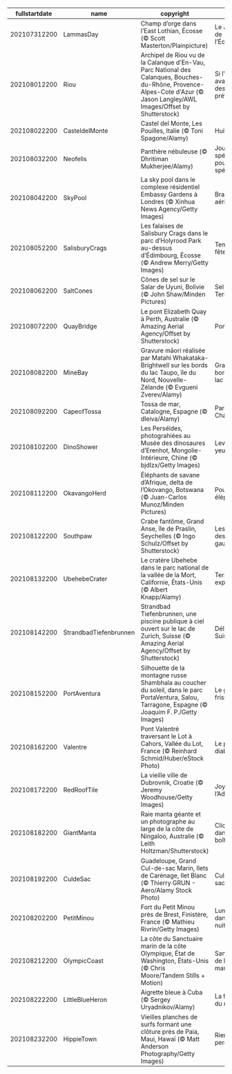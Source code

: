 |fullstartdate|name|copyright|title|image|
|--|--|--|--|--|
202107312200|LammasDay|Champ d’orge dans l’East Lothian, Écosse (© Scott Masterton/Plainpicture)|Le Jardin de l’Écosse|![](/fr-FR/2021/08/202107312200LammasDay.jpg)|
202108012200|Riou|Archipel de Riou vu de la Calanque d'En-Vau, Parc National des Calanques, Bouches-du-Rhône, Provence-Alpes-Cote d'Azur (© Jason Langley/AWL Images/Offset by Shutterstock)|Si l'été avait une destination préférée...|![](/fr-FR/2021/08/202108012200Riou.jpg)|
202108022200|CasteldelMonte|Castel del Monte, Les Pouilles, Italie (© Toni Spagone/Alamy)|Huit sacré|![](/fr-FR/2021/08/202108022200CasteldelMonte.jpg)|
202108032200|Neofelis|Panthère nébuleuse (© Dhritiman Mukherjee/Alamy)|Jour spécial pour chat spécial|![](/fr-FR/2021/08/202108032200Neofelis.jpg)|
202108042200|SkyPool|La sky pool dans le complexe résidentiel Embassy Gardens à Londres  (© Xinhua News Agency/Getty Images)|Brasse aérienne|![](/fr-FR/2021/08/202108042200SkyPool.jpg)|
202108052200|SalisburyCrags|Les falaises de Salisbury Crags dans le parc d’Holyrood Park au-dessus d’Édimbourg, Écosse (© Andrew Merry/Getty Images)|Temps de fête|![](/fr-FR/2021/08/202108052200SalisburyCrags.jpg)|
202108062200|SaltCones|Cônes de sel sur le Salar de Uyuni, Bolivie (© John Shaw/Minden Pictures)|Sel de la Terre|![](/fr-FR/2021/08/202108062200SaltCones.jpg)|
202108072200|QuayBridge|Le pont Elizabeth Quay à Perth, Australie (© Amazing Aerial Agency/Offset by Shutterstock)|Pont infini|![](/fr-FR/2021/08/202108072200QuayBridge.jpg)|
202108082200|MineBay|Gravure māori réalisée par Matahi Whakataka-Brightwell sur les bords du lac Taupo, île du Nord, Nouvelle-Zélande (© Evgueni Zverev/Alamy)|Gravure en bord de lac|![](/fr-FR/2021/08/202108082200MineBay.jpg)|
202108092200|CapeofTossa|Tossa de mar, Catalogne, Espagne (© dleiva/Alamy)|Paradis de Chagall|![](/fr-FR/2021/08/202108092200CapeofTossa.jpg)|
202108102200|DinoShower|Les Perséïdes, photograhiées au Musée des dinosaures d’Erenhot, Mongolie-Intérieure, Chine (© bjdlzx/Getty Images)|Levez les yeux !|![](/fr-FR/2021/08/202108102200DinoShower.jpg)|
202108112200|OkavangoHerd|Éléphants de savane d’Afrique, delta de l’Okovango, Botswana (© Juan-Carlos Munoz/Minden Pictures)|Pour les éléphants|![](/fr-FR/2021/08/202108112200OkavangoHerd.jpg)|
202108122200|Southpaw|Crabe fantôme, Grand Anse, île de Praslin, Seychelles (© Ingo Schulz/Offset by Shutterstock)|Les droits des gauchers|![](/fr-FR/2021/08/202108122200Southpaw.jpg)|
202108132200|UbehebeCrater|Le cratère Ubehebe dans le parc national de la vallée de la Mort, Californie, États-Unis (© Albert Knapp/Alamy)|Terre explosive|![](/fr-FR/2021/08/202108132200UbehebeCrater.jpg)|
202108142200|StrandbadTiefenbrunnen|Strandbad Tiefenbrunnen, une piscine publique à ciel ouvert sur le lac de Zurich, Suisse (© Amazing Aerial Agency/Offset by Shutterstock)|Délice Suisse|![](/fr-FR/2021/08/202108142200StrandbadTiefenbrunnen.jpg)|
202108152200|PortAventura|Silhouette de la montagne russe Shambhala au coucher du soleil, dans le parc PortaVentura, Salou, Tarragone, Espagne (© Joaquim F. P./Getty Images)|Le grand frisson|![](/fr-FR/2021/08/202108152200PortAventura.jpg)|
202108162200|Valentre|Pont Valentré traversant le Lot à Cahors, Vallée du Lot, France (© Reinhard Schmid/Huber/eStock Photo)|Le pont du diable|![](/fr-FR/2021/08/202108162200Valentre.jpg)|
202108172200|RedRoofTile|La vieille ville de Dubrovnik, Croatie (© Jeremy Woodhouse/Getty Images)|Joyau de l’Adriatique|![](/fr-FR/2021/08/202108172200RedRoofTile.jpg)|
202108182200|GiantManta|Raie manta géante et un photographe au large de la côte de Ningaloo, Australie (© Leith Holtzman/Shutterstock)|Clic, c’est dans la boîte !|![](/fr-FR/2021/08/202108182200GiantManta.jpg)|
202108192200|CuldeSac|Guadeloupe, Grand Cul-de-sac Marin, Ilets de Carénage, Ilet Blanc (© Thierry GRUN - Aero/Alamy Stock Photo)|Cul-de-sac marin|![](/fr-FR/2021/08/202108192200CuldeSac.jpg)|
202108202200|PetitMinou|Fort du Petit Minou près de Brest, Finistère, France (© Mathieu Rivrin/Getty Images)|Lumière dans la nuit|![](/fr-FR/2021/08/202108202200PetitMinou.jpg)|
202108212200|OlympicCoast|La côte du Sanctuaire marin de la côte Olympique, État de Washington, États-Unis (© Chris Moore/Tandem Stills + Motion)|Sanctuaire de la vie marine|![](/fr-FR/2021/08/202108212200OlympicCoast.jpg)|
202108222200|LittleBlueHeron|Aigrette bleue à Cuba (© Sergey Uryadnikov/Alamy)|La force du nombre|![](/fr-FR/2021/08/202108222200LittleBlueHeron.jpg)|
202108232200|HippieTown|Vieilles planches de surfs formant une clôture près de Paia, Maui, Hawaï (© Matt Anderson Photography/Getty Images)|Rien ne se perd…|![](/fr-FR/2021/08/202108232200HippieTown.jpg)|
